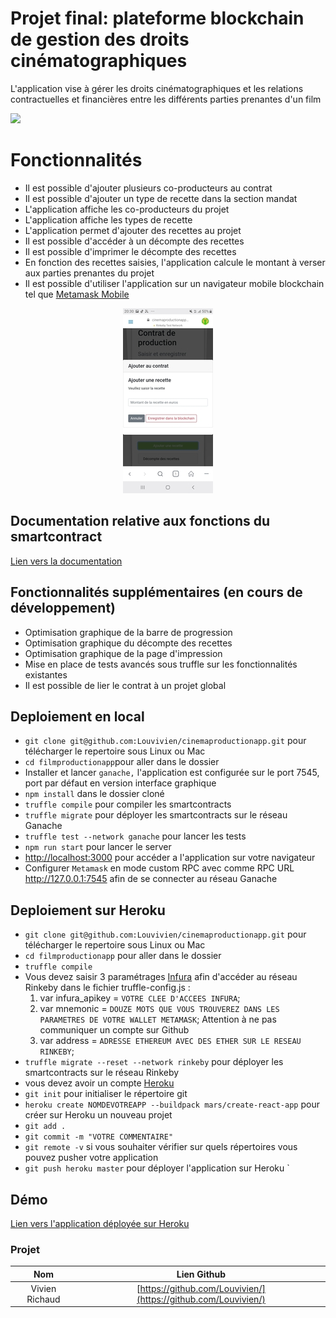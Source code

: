 <style type="text/css">
.image-left {
  display: block;
  margin-left: auto;
  margin-right: auto;
  float: right;
}
</style>

# Projet final: plateforme blockchain de gestion des droits cinématographiques

L'application vise à gérer les droits cinématographiques et les relations contractuelles et financières entre les différents parties prenantes d'un film

![](https://srushtivfx.com/wp-content/uploads/2018/08/Evoution-of-Film-industry-Srushti-VFX.png)

# Fonctionnalités

- Il est possible d'ajouter plusieurs co-producteurs au contrat
- Il est possible d'ajouter un type de recette dans la section mandat
- L'application affiche les co-producteurs du projet
- L'application affiche les types de recette
- L'application permet d'ajouter des recettes au projet
- Il est possible d'accéder à un décompte des recettes
- Il est possible d'imprimer le décompte des recettes
- En fonction des recettes saisies, l'application calcule le montant à verser aux parties prenantes du projet
- Il est possible d'utiliser l'application sur un navigateur mobile blockchain tel que [Metamask Mobile](https://play.google.com/store/apps/details?id=io.metamask&hl=en)

<p align="center">
<img src="https://github.com/Louvivien/cinemaproductionapp/blob/master/public/screenshot.jpg">
</p>

## Documentation relative aux fonctions du smartcontract

[Lien vers la documentation](https://github.com/Louvivien/cinemaproductionapp/blob/master/contracts/Production.doc.md)

## Fonctionnalités supplémentaires (en cours de développement)

- Optimisation graphique de la barre de progression
- Optimisation graphique du décompte des recettes
- Optimisation graphique de la page d'impression
- Mise en place de tests avancés sous truffle sur les fonctionnalités existantes
- Il est possible de lier le contrat à un projet global

## Deploiement en local

- `git clone git@github.com:Louvivien/cinemaproductionapp.git` pour télécharger le repertoire sous Linux ou Mac
- `cd filmproductionapp`pour aller dans le dossier
- Installer et lancer `ganache,` l'application est configurée sur le port 7545, port par défaut en version interface graphique
- `npm install` dans le dossier cloné
- `truffle compile` pour compiler les smartcontracts
- `truffle migrate` pour déployer les smartcontracts sur le réseau Ganache
- `truffle test --network ganache` pour lancer les tests
- `npm run start` pour lancer le server
- [http://localhost:3000](http://localhost:3000) pour accéder a l'application sur votre navigateur
- Configurer `Metamask` en mode custom RPC avec comme RPC URL http://127.0.0.1:7545 afin de se connecter au réseau Ganache

## Deploiement sur Heroku

- `git clone git@github.com:Louvivien/cinemaproductionapp.git` pour télécharger le repertoire sous Linux ou Mac
- `cd filmproductionapp` pour aller dans le dossier
- `truffle compile`
- Vous devez saisir 3 paramétrages [Infura](https://infura.io/dashboard) afin d'accéder au réseau Rinkeby dans le fichier truffle-config.js :
  1. var infura_apikey = `VOTRE CLEE D'ACCEES INFURA`;
  2. var mnemonic = `DOUZE MOTS QUE VOUS TROUVEREZ DANS LES PARAMETRES DE VOTRE WALLET METAMASK`;
     Attention à ne pas communiquer un compte sur Github
  3. var address = `ADRESSE ETHEREUM AVEC DES ETHER SUR LE RESEAU RINKEBY`;
- `truffle migrate --reset --network rinkeby` pour déployer les smartcontracts sur le réseau Rinkeby
- vous devez avoir un compte [Heroku](https://heroku.com)
- `git init` pour initialiser le répertoire git
- `heroku create NOMDEVOTREAPP --buildpack mars/create-react-app` pour créer sur Heroku un nouveau projet
- `git add .`
- `git commit -m "VOTRE COMMENTAIRE"`
- `git remote -v` si vous souhaiter vérifier sur quels répertoires vous pouvez pusher votre application
- `git push heroku master` pour déployer l'application sur Heroku
  `

## Démo

[Lien vers l'application déployée sur Heroku](https://cinemaproductionapp.herokuapp.com/)

### Projet

|      Nom       |                          Lien Github                           |
| :------------: | :------------------------------------------------------------: |
| Vivien Richaud | [https://github.com/Louvivien/](https://github.com/Louvivien/) |
